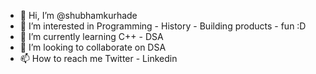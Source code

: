- 👋 Hi, I’m @shubhamkurhade
- 👀 I’m interested in Programming - History - Building products - fun :D
- 🌱 I’m currently learning C++ - DSA 
- 💞️ I’m looking to collaborate on DSA
- 📫 How to reach me Twitter - Linkedin

<!---
shubhamkurhade/shubhamkurhade is a ✨ special ✨ repository because its `README.md` (this file) appears on your GitHub profile.
You can click the Preview link to take a look at your changes.
--->
